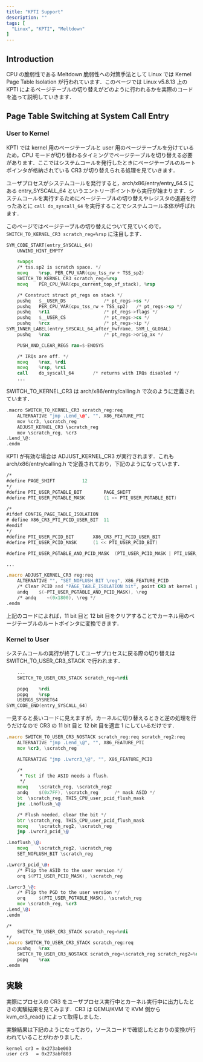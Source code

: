 ```yaml
---
title: "KPTI Support"
description: ""
tags: [
  "Linux", "KPTI", "Meltdown"
]
---
```


## Introduction

CPU の脆弱性である Meltdown 脆弱性への対策手法として Linux では Kernel Page Table Isolation が行われています．このページでは Linux v5.8.13 上の KPTI によるページテーブルの切り替えがどのように行われるかを実際のコードを追って説明していきます．

<!--
## Background

### Meltdown 脆弱性

Meltdown 脆弱性は CPU の高速化手法である out-of-order 実行に起因する脆弱性である．

[Meltdown](https://meltdownattack.com/meltdown.pdf)
[Spectre](https://spectreattack.com/spectre.pdf)

### KPTI
-->

## Page Table Switching at System Call Entry

### **User to Kernel**

KPTI では kernel 用のページテーブルと user 用のページテーブルを分けているため，CPU モードが切り替わるタイミングでページテーブルを切り替える必要があります．ここではシステムコールを発行したときにページテーブルのルートポインタが格納されている CR3 が切り替えられる処理を見ていきます．

ユーザプロセスがシステムコールを発行すると，arch/x86/entry/entry_64.S にある entry_SYSCALL_64 というエントリーポイントから実行が始まります．システムコールを実行するためにページテーブルの切り替えやレジスタの退避を行ったあとに `call do_syscall_64` を実行することでシステムコール本体が呼ばれます．

このページではページテーブルの切り替えについて見ていくので，`SWITCH_TO_KERNEL_CR3 scratch_reg=%rsp` に注目します．

```asm
SYM_CODE_START(entry_SYSCALL_64)
	UNWIND_HINT_EMPTY

	swapgs
	/* tss.sp2 is scratch space. */
	movq	%rsp, PER_CPU_VAR(cpu_tss_rw + TSS_sp2)
	SWITCH_TO_KERNEL_CR3 scratch_reg=%rsp
	movq	PER_CPU_VAR(cpu_current_top_of_stack), %rsp

	/* Construct struct pt_regs on stack */
	pushq	$__USER_DS				/* pt_regs->ss */
	pushq	PER_CPU_VAR(cpu_tss_rw + TSS_sp2)	/* pt_regs->sp */
	pushq	%r11					/* pt_regs->flags */
	pushq	$__USER_CS				/* pt_regs->cs */
	pushq	%rcx					/* pt_regs->ip */
SYM_INNER_LABEL(entry_SYSCALL_64_after_hwframe, SYM_L_GLOBAL)
	pushq	%rax					/* pt_regs->orig_ax */

	PUSH_AND_CLEAR_REGS rax=$-ENOSYS

	/* IRQs are off. */
	movq	%rax, %rdi
	movq	%rsp, %rsi
	call	do_syscall_64		/* returns with IRQs disabled */
	...
```

SWITCH_TO_KERNEL_CR3 は arch/x86/entry/calling.h で次のように定義されています．

```c
.macro SWITCH_TO_KERNEL_CR3 scratch_reg:req
	ALTERNATIVE "jmp .Lend_\@", "", X86_FEATURE_PTI
	mov	%cr3, \scratch_reg
	ADJUST_KERNEL_CR3 \scratch_reg
	mov	\scratch_reg, %cr3
.Lend_\@:
.endm
```

KPTI が有効な場合は ADJUST_KERNEL_CR3 が実行されます．これも arch/x86/entry/calling.h で定義されており，下記のようになっています．

```asm
/*
#define PAGE_SHIFT			12
*/
#define PTI_USER_PGTABLE_BIT		PAGE_SHIFT
#define PTI_USER_PGTABLE_MASK		(1 << PTI_USER_PGTABLE_BIT)

/*
#ifdef CONFIG_PAGE_TABLE_ISOLATION
# define X86_CR3_PTI_PCID_USER_BIT	11
#endif
*/
#define PTI_USER_PCID_BIT		X86_CR3_PTI_PCID_USER_BIT
#define PTI_USER_PCID_MASK		(1 << PTI_USER_PCID_BIT)

#define PTI_USER_PGTABLE_AND_PCID_MASK  (PTI_USER_PCID_MASK | PTI_USER_PGTABLE_MASK)

...

.macro ADJUST_KERNEL_CR3 reg:req
	ALTERNATIVE "", "SET_NOFLUSH_BIT \reg", X86_FEATURE_PCID
	/* Clear PCID and "PAGE_TABLE_ISOLATION bit", point CR3 at kernel pagetables: */
	andq    $(~PTI_USER_PGTABLE_AND_PCID_MASK), \reg
	/* andq    ~(0x1800), \reg */
.endm
```

上記のコードによれば，11 bit 目と 12 bit 目をクリアすることでカーネル用のページテーブルのルートポインタに変換できます．

### **Kernel to User**

システムコールの実行が終了してユーザプロセスに戻る際の切り替えは SWITCH_TO_USER_CR3_STACK で行われます．

```asm
	...
	SWITCH_TO_USER_CR3_STACK scratch_reg=%rdi

	popq	%rdi
	popq	%rsp
	USERGS_SYSRET64
SYM_CODE_END(entry_SYSCALL_64)
```

一見すると長いコードに見えますが，カーネルに切り替えるときと逆の処理を行うだけなので CR3 の 11 bit 目と 12 bit 目を適宜 1 にしているだけです．

```asm
.macro SWITCH_TO_USER_CR3_NOSTACK scratch_reg:req scratch_reg2:req
	ALTERNATIVE "jmp .Lend_\@", "", X86_FEATURE_PTI
	mov	%cr3, \scratch_reg

	ALTERNATIVE "jmp .Lwrcr3_\@", "", X86_FEATURE_PCID

	/*
	 * Test if the ASID needs a flush.
	 */
	movq	\scratch_reg, \scratch_reg2
	andq	$(0x7FF), \scratch_reg		/* mask ASID */
	bt	\scratch_reg, THIS_CPU_user_pcid_flush_mask
	jnc	.Lnoflush_\@

	/* Flush needed, clear the bit */
	btr	\scratch_reg, THIS_CPU_user_pcid_flush_mask
	movq	\scratch_reg2, \scratch_reg
	jmp	.Lwrcr3_pcid_\@

.Lnoflush_\@:
	movq	\scratch_reg2, \scratch_reg
	SET_NOFLUSH_BIT \scratch_reg

.Lwrcr3_pcid_\@:
	/* Flip the ASID to the user version */
	orq	$(PTI_USER_PCID_MASK), \scratch_reg

.Lwrcr3_\@:
	/* Flip the PGD to the user version */
	orq     $(PTI_USER_PGTABLE_MASK), \scratch_reg
	mov	\scratch_reg, %cr3
.Lend_\@:
.endm

/*
	SWITCH_TO_USER_CR3_STACK scratch_reg=%rdi
*/
.macro SWITCH_TO_USER_CR3_STACK	scratch_reg:req
	pushq	%rax
	SWITCH_TO_USER_CR3_NOSTACK scratch_reg=\scratch_reg scratch_reg2=%rax
	popq	%rax
.endm
```

## 実験

実際にプロセスの CR3 をユーザプロセス実行中とカーネル実行中に出力したときの実験結果を見てみます．CR3 は QEMU/KVM で KVM 側から kvm_cr3_read() によって取得しました．

実験結果は下記のようになっており，ソースコードで確認したとおりの変換が行われていることがわかりました．

```text
kernel cr3 = 0x273abe003
user cr3   = 0x273abf803
```
